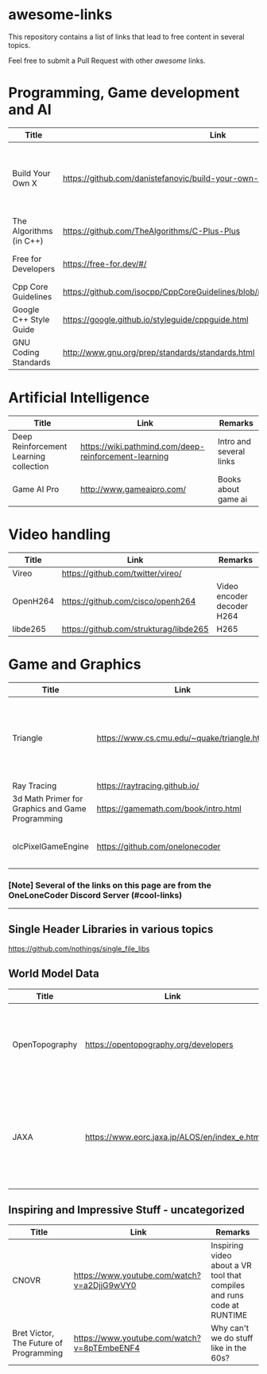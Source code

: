 # awesome-links
This repository contains a list of links that lead to free content in several topics.

Feel free to submit a Pull Request with other *awesome* links.
# Programming, Game development and AI
Title | Link | Remarks
------|------|--------
Build Your Own X | https://github.com/danistefanovic/build-your-own-x | Catalog of links to several Build-Your-Own-whatever 
The Algorithms (in C++)| https://github.com/TheAlgorithms/C-Plus-Plus | Several algorithms
Free for Developers | https://free-for.dev/#/ | Free stuff for developers
Cpp Core Guidelines | https://github.com/isocpp/CppCoreGuidelines/blob/master/CppCoreGuidelines.md | 
Google C++ Style Guide | https://google.github.io/styleguide/cppguide.html | Google
GNU Coding Standards | http://www.gnu.org/prep/standards/standards.html | GNU

# Artificial Intelligence
Title | Link | Remarks
------|------|--------
Deep Reinforcement Learning collection | https://wiki.pathmind.com/deep-reinforcement-learning | Intro and several links
Game AI Pro | http://www.gameaipro.com/ | Books about game ai

# Video handling
Title | Link | Remarks
------|------|--------
Vireo | https://github.com/twitter/vireo/ |
OpenH264 | https://github.com/cisco/openh264 | Video encoder decoder H264
libde265 | https://github.com/strukturag/libde265 | H265

# Game and Graphics
Title | Link | Remarks
------|------|--------
Triangle | https://www.cs.cmu.edu/~quake/triangle.html | A Two-Dimensional Quality Mesh Generator and Delaunay Triangulator
Ray Tracing | https://raytracing.github.io/ |
3d Math Primer for Graphics and Game Programming | https://gamemath.com/book/intro.html | Book
olcPixelGameEngine | https://github.com/onelonecoder | One Lone Coder Pixel Game Engine

### [Note] Several of the links on this page are from the OneLoneCoder Discord Server (#cool-links)

---------------------------------------
## Single Header Libraries in various topics
https://github.com/nothings/single_file_libs

## World Model Data
Title | Link | Remarks
------|------|--------
OpenTopography | https://opentopography.org/developers | You can use various World geographic data bases for your own applications
JAXA | https://www.eorc.jaxa.jp/ALOS/en/index_e.htm | Who doesn't love the Japanese, they are giving away the World 3D Model for free to everyone.

## Inspiring and Impressive Stuff - uncategorized
Title | Link | Remarks
------|------|--------
CNOVR | https://www.youtube.com/watch?v=a2DjjG9wVY0 | Inspiring video about a VR tool that compiles and runs code at RUNTIME
Bret Victor, The Future of Programming | https://www.youtube.com/watch?v=8pTEmbeENF4 | Why can't we do stuff like in the 60s? 

